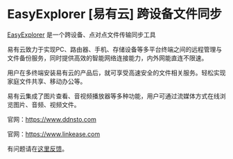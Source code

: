 # EasyExplorer [易有云] 跨设备文件同步

[EasyExplorer][EasyExplorer] 是一个跨设备、点对点文件传输同步工具

易有云致力于实现PC、路由器、手机、存储设备等多平台终端之间的远程管理与文件备份服务，同时提供高效的智能网络连接能力，内外网能直连不限速。

用户在多终端安装易有云的产品后，就可享受高速安全的文件相关服务。轻松实现家庭文件共享、移动办公等。

易有云集成了图片查看、音视频播放器等多种功能，用户可通过流媒体方式在线浏览图片、音频、视频文件。

官网：<https://www.ddnsto.com>

官网：<https://www.linkease.com>

有问题请在[这里反馈](https://github.com/koolshare/ddnsto/issues/new)。

[EasyExplorer]: https://github.com/koolshare/ddnsto "EasyExplorer [易有云] 跨设备文件同步"
